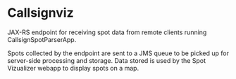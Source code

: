 Callsignviz
===========

JAX-RS endpoint for receiving spot data from remote clients running CallsignSpotParserApp.

Spots collected by the endpoint are sent to a JMS queue to be picked up for server-side
processing and storage. Data stored is used by the Spot Vizualizer webapp to display
spots on a map.